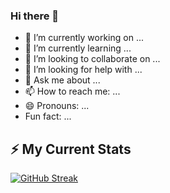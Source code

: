 ### Hi there 👋


- 🔭 I’m currently working on ...
- 🌱 I’m currently learning ...
- 👯 I’m looking to collaborate on ...
- 🤔 I’m looking for help with ...
- 💬 Ask me about ...
- 📫 How to reach me: ...
- 😄 Pronouns: ...
-  Fun fact: ...

## ⚡ My Current Stats
[![GitHub Streak](https://github-readme-streak-stats.herokuapp.com?user=Chumki111&theme=iceberg)](https://git.io/streak-stats)

